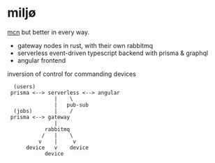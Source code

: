 # miljø

[mcn](https://gitlab.com/cxss/mcn) but better in every way.

* gateway nodes in rust, with their own rabbitmq
* serverless event-driven typescript backend with prisma & graphql
* angular frontend

inversion of control for commanding devices

```
  (users)
 prisma <--> serverless <--> angular
               |    \
               |   pub-sub
  (jobs)       |    /
 prisma <--> gateway
               |
            rabbitmq
           /   |    \
          v    |     v
      device   v    device
            device
```

